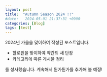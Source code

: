 ```yaml
---
layout: post
title:  "Autumn Season 2024 !!"
#date:   2024-05-01 21:37:31 +0900
categories: [Blog]
tags: [test]
---
```

2024년 가을을 맞이하여 작성된 포스트입니다.

- 할로윈을 맞이하여 약간의 새 단장
- 카테고리에 따른 게시물 정리

를 성사했습니다. 계속해서 뭔가뭔가를 추가해 볼 예정!




<!-- 하이퍼링킹 -->
[jekyll-docs]: https://jekyllrb.com/docs/home


